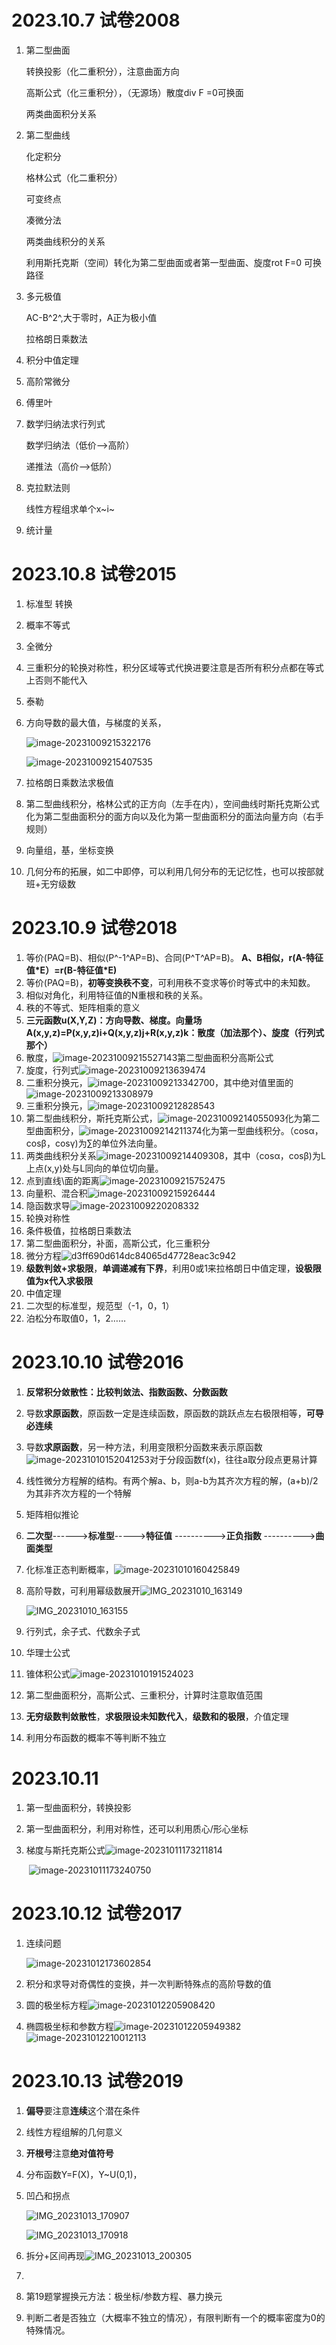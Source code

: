 # 2023.10.7  试卷2008

1. 第二型曲面

   转换投影（化二重积分），注意曲面方向

   高斯公式（化三重积分），（无源场）散度div F =0可换面

   两类曲面积分关系

2. 第二型曲线

   化定积分

   格林公式（化二重积分）

   可变终点

   凑微分法

   两类曲线积分的关系

   利用斯托克斯（空间）转化为第二型曲面或者第一型曲面、旋度rot F=0 可换路径

3. 多元极值

   AC-B^2^,大于零时，A正为极小值

   拉格朗日乘数法

4. 积分中值定理

5. 高阶常微分

6. 傅里叶

7. 数学归纳法求行列式

   数学归纳法（低价-->高阶）

   递推法（高价-->低阶）

8. 克拉默法则

   线性方程组求单个x~i~

9. 统计量

# 2023.10.8  试卷2015

1. 标准型 转换

2. 概率不等式

3. 全微分

4. 三重积分的轮换对称性，积分区域等式代换进要注意是否所有积分点都在等式上否则不能代入

5. 泰勒

6. 方向导数的最大值，与梯度的关系，

   

   ![image-20231009215322176](assets/image-20231009215322176.png)

   ![image-20231009215407535](assets/image-20231009215407535.png)

7. 拉格朗日乘数法求极值

8. 第二型曲线积分，格林公式的正方向（左手在内），空间曲线时斯托克斯公式化为第二型曲面积分的面方向以及化为第一型曲面积分的面法向量方向（右手规则）

9. 向量组，基，坐标变换

10. 几何分布的拓展，如二中即停，可以利用几何分布的无记忆性，也可以按部就班+无穷级数

# 2023.10.9  试卷2018

1. 等价(PAQ=B)、相似(P^-1^AP=B)、合同(P^T^AP=B)。  **A、B相似，r(A-特征值\*E）=r(B-特征值\*E)**
2. 等价(PAQ=B)，**初等变换秩不变**，可利用秩不变求等价时等式中的未知数。
3. 相似对角化，利用特征值的N重根和秩的关系。
4. 秩的不等式、矩阵相乘的意义
5. **三元函数u(X,Y,Z)：方向导数、梯度。向量场A(x,y,z)=P(x,y,z)i+Q(x,y,z)j+R(x,y,z)k：散度（加法那个）、旋度（行列式那个）**
6. 散度，![image-20231009215527143](assets/image-20231009215527143.png)第二型曲面积分高斯公式
7. 旋度，行列式![image-20231009213639474](assets/image-20231009213639474.png)
8. 二重积分换元，![image-20231009213342700](assets/image-20231009213342700.png)，其中绝对值里面的![image-20231009213308979](assets/image-20231009213308979.png)
9. 三重积分换元，![image-20231009212828543](assets/image-20231009212828543.png)
10. 第二型曲线积分，斯托克斯公式，![image-20231009214055093](assets/image-20231009214055093.png)化为第二型曲面积分，![image-20231009214211374](assets/image-20231009214211374.png)化为第一型曲线积分。（cosα，cosβ，cosγ)为∑的单位外法向量。
11. 两类曲线积分关系![image-20231009214409308](assets/image-20231009214409308.png)，其中（cosα，cosβ)为L上点(x,y)处与L同向的单位切向量。
12. 点到直线\面的距离![image-20231009215752475](assets/image-20231009215752475.png)
13. 向量积、混合积![image-20231009215926444](assets/image-20231009215926444.png)
14. 隐函数求导![image-20231009220208332](assets/image-20231009220208332.png)
15. 轮换对称性
16. 条件极值，拉格朗日乘数法
17. 第二型曲面积分，补面，高斯公式，化三重积分
18. 微分方程![d3ff690d614dc84065d47728eac3c942](assets/d3ff690d614dc84065d47728eac3c942.jpeg)
19. **级数判敛+求极限**，**单调递减有下界**，利用0或1来拉格朗日中值定理，**设极限值为x代入求极限**
20. 中值定理
21. 二次型的标准型，规范型（-1，0，1）
22. 泊松分布取值0，1，2……

# 2023.10.10  试卷2016

1. **反常积分敛散性：比较判敛法、指数函数、分数函数**

2. 导数**求原函数**，原函数一定是连续函数，原函数的跳跃点左右极限相等，**可导必连续**

3. 导数**求原函数**，另一种方法，利用变限积分函数来表示原函数![image-20231010152041253](assets/image-20231010152041253.png)对于分段函数f(x)，往往a取分段点更易计算

4. 线性微分方程解的结构。有两个解a、b，则a-b为其齐次方程的解，(a+b)/2为其非齐次方程的一个特解

5. 矩阵相似推论

6. **二次型**------>**标准型**----->**特征值**  ---------->**正负指数** ---------->**曲面类型**

7. 化标准正态判断概率，![image-20231010160425849](assets/image-20231010160425849.png)

8. 高阶导数，可利用幂级数展开![IMG_20231010_163149](assets/IMG_20231010_163149.jpg)

   ![IMG_20231010_163155](assets/IMG_20231010_163155.jpg)

9. 行列式，余子式、代数余子式

10. 华理士公式

11. 锥体积公式![image-20231010191524023](assets/image-20231010191524023.png)

12. 第二型曲面积分，高斯公式、三重积分，计算时注意取值范围

13. **无穷级数判敛散性**，**求极限设未知数代入**，**级数和的极限**，介值定理

14. 利用分布函数的概率不等判断不独立

# 2023.10.11

1. 第一型曲面积分，转换投影

2. 第一型曲面积分，利用对称性，还可以利用质心/形心坐标

3. 梯度与斯托克斯公式![image-20231011173211814](assets/image-20231011173211814.png)

   ​	![image-20231011173240750](assets/image-20231011173240750.png)

   

# 2023.10.12 试卷2017

1. 连续问题

   ![image-20231012173602854](assets/image-20231012173602854.png)

2. 积分和求导对奇偶性的变换，并一次判断特殊点的高阶导数的值

3. 圆的极坐标方程![image-20231012205908420](assets/image-20231012205908420.png)

4. 椭圆极坐标和参数方程![image-20231012205949382](assets/image-20231012205949382.png)![image-20231012210012113](assets/image-20231012210012113.png)

# 2023.10.13 试卷2019



1. **偏导**要注意**连续**这个潜在条件

2. 线性方程组解的几何意义

3. **开根号**注意**绝对值符号**

4. 分布函数Y=F(X)，Y~U(0,1)，

5. 凹凸和拐点

   ![IMG_20231013_170907](assets/IMG_20231013_170907.jpg)

   ![IMG_20231013_170918](assets/IMG_20231013_170918.jpg)

6. 拆分+区间再现![IMG_20231013_200305](assets/IMG_20231013_200305.jpg)

7. 

8. 第19题掌握换元方法：极坐标/参数方程、暴力换元

9. 判断二者是否独立（大概率不独立的情况），有限判断有一个的概率密度为0的特殊情况。
